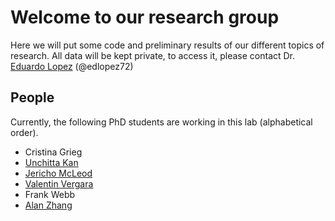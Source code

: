 # Welcome to our research group

Here we will put some code and preliminary results of our different topics of research. All data will be kept private, to access it, please contact Dr. [Eduardo Lopez](mailto:elopez22@gmu.edu) (@edlopez72)

## People

Currently, the following PhD students are working in this lab (alphabetical order).

- Cristina Grieg
- [Unchitta Kan](@unchitta)
- [Jericho McLeod](@jerichomcleod)
- [Valentin Vergara](@nitnelav27)
- Frank Webb 
- [Alan Zhang](@aa627523830)
